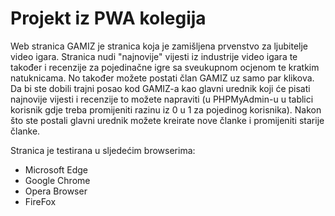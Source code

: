 # Projekt iz PWA kolegija
Web stranica GAMIZ je stranica koja je zamišljena prvenstvo za ljubitelje video igara. Stranica nudi "najnovije" vijesti iz industrije video igara te također i recenzije
za pojedinačne igre sa sveukupnom ocjenom te kratkim natuknicama. No također možete postati član GAMIZ uz samo par klikova. Da bi ste dobili trajni posao kod GAMIZ-a kao 
glavni urednik koji će pisati najnovije vijesti i recenzije to možete napraviti (u PHPMyAdmin-u u tablici korisnik gdje treba promijeniti razinu iz 0 u 1 za pojedinog korisnika).
Nakon što ste postali glavni urednik možete kreirate nove članke i promijeniti starije članke.

Stranica je testirana u sljedećim browserima:      
  - Microsoft Edge
  - Google Chrome
  - Opera Browser
  - FireFox
